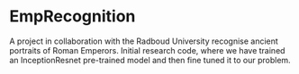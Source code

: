 # EmpRecognition
A project in collaboration with the Radboud University recognise ancient portraits of Roman Emperors. 
Initial research code, where we have trained an InceptionResnet pre-trained model and then fine tuned it to our problem.
